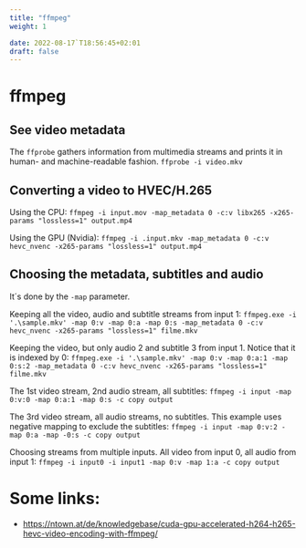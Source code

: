 ```yaml
---
title: "ffmpeg"
weight: 1

date: 2022-08-17`T18:56:45+02:01
draft: false
---
```

# ffmpeg 

## See video metadata

The `ffprobe` gathers information from multimedia streams and prints it in human- and machine-readable fashion.
`ffprobe -i video.mkv`

## Converting a video to HVEC/H.265

Using the CPU:
`ffmpeg -i input.mov -map_metadata 0 -c:v libx265 -x265-params "lossless=1" output.mp4`

Using the GPU (Nvidia):
 `ffmpeg -i .input.mkv -map_metadata 0 -c:v hevc_nvenc -x265-params "lossless=1" output.mp4`

## Choosing the metadata, subtitles and audio

It´s done by the `-map` parameter.

Keeping all the video, audio and subtitle streams from input 1:
`ffmpeg.exe -i '.\sample.mkv' -map 0:v -map 0:a -map 0:s -map_metadata 0 -c:v hevc_nvenc -x265-params "lossless=1" filme.mkv`

Keeping the video, but only audio 2 and subtitle 3 from input 1. Notice that it is indexed by 0:
`ffmpeg.exe -i '.\sample.mkv' -map 0:v -map 0:a:1 -map 0:s:2 -map_metadata 0 -c:v hevc_nvenc -x265-params "lossless=1" filme.mkv`

The 1st video stream, 2nd audio stream, all subtitles: 
`ffmpeg -i input -map 0:v:0 -map 0:a:1 -map 0:s -c copy output`

The 3rd video stream, all audio streams, no subtitles. This example uses negative mapping to exclude the subtitles:
`ffmpeg -i input -map 0:v:2 -map 0:a -map -0:s -c copy output`

Choosing streams from multiple inputs. All video from input 0, all audio from input 1:
`ffmpeg -i input0 -i input1 -map 0:v -map 1:a -c copy output`

# Some links:

 - https://ntown.at/de/knowledgebase/cuda-gpu-accelerated-h264-h265-hevc-video-encoding-with-ffmpeg/
